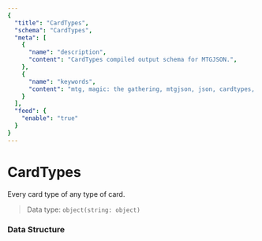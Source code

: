 ```yaml
---
{
  "title": "CardTypes",
  "schema": "CardTypes",
  "meta": [
    {
      "name": "description",
      "content": "CardTypes compiled output schema for MTGJSON.",
    },
    {
      "name": "keywords",
      "content": "mtg, magic: the gathering, mtgjson, json, cardtypes, card types",
    }
  ],
  "feed": {
    "enable": "true"
  }
}
---
```


# CardTypes

Every card type of any type of card.

> Data type: `object(string: object)`  

### Data Structure

<Documentation/>
